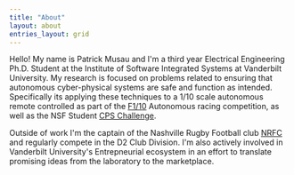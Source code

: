 ```yaml
---
title: "About"
layout: about
entries_layout: grid
---
```



Hello! My name is Patrick Musau and I'm a third year Electrical Engineering Ph.D. Student at the Institute of Software Integrated Systems at Vanderbilt University. My research is focused on problems related to ensuring that autonomous cyber-physical systems are safe and function as intended.  Specifically its applying these techniques to a 1/10 scale autonomous remote controlled as part of the [F1/10](http://f1tenth.org/) Autonomous racing competition, as well as the NSF Student [CPS Challenge](https://cps-vo.org/group/CPSchallenge).

Outside of work I'm the captain of the Nashville Rugby Football club [NRFC](https://nashvillerugby.com/) and regularly compete in the D2 Club Division. I'm also actively involved in Vanderbilt University's Entrepneurial ecosystem in an effort to translate promising ideas from the laboratory to the marketplace.  
